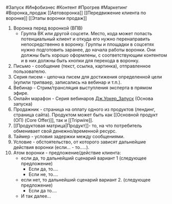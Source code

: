 #Запуск #Инфобизнес #Контент #Прогрев #Маркетинг #Воронка_продаж
[[Автоворонка]]
[[Передвижение клиента по воронке]]
[[Этапы воронки продаж]]

1. Воронка перед воронкой (ВПВ)
	- Группа ВК или другой соцсети. Место, кода может попасть потенциальный клиент и откуда его нужно перенаправить непосредственно в воронку. Группы и площадки в соцсетях нужно подготовить заранее, до начала работы воронки. Они должны быть хорошо оформлены, с соответствующим контентом и в них должны быть кнопки для перехода в воронку.
2. Письмо - сообщение (текст, ссылка, картинка), отправленное пользователю.
3. Серия писем - цепочка писем для достижения определенной цели (купили трипваер, записались на вебинар и т.п.).
4. Вебинар - Стрим/трансляция выступления эксперта в прямом эфире.
5. Онлайн марафон - Серия вебинаров  [Дж.Уокер_Запуск](https://s.siteapi.org/e1d9f375e211a66/docs/ddcfa96f5e0c47726200558dab14ca7e572cb8ba.pdf) (Основа запуска)
6. Продажник - страница на оплату одного из продуктов (лендинг, страница сайта). Продуктом может быть как [[Основной продукт (ОП) (Core Offer)]], так и [[Tripwire]].
7. [[Продуктовая матрица|Продукт]]- то, на что потребитель обменивает свой денежно/временной ресурс.
8. Таймер - условия задержки между сообщениями.
9. Условие - обстоятельство, от которого зависят дальнейшие действия воронки (если... - то.....).
10. Атом воронки - предложение/действие клиента:
	- если да, то дальнейший сценарий вариант 1 (следующее предложение)
		- Если да, то....
		- Если не, то....
	- если нет, то дальнейший сценарий вариант 2. (следующее предложение)
		- Если да то....
	- И так далее...
